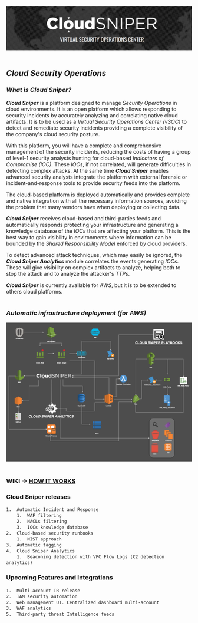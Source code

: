 ![alt text](images/logo.png "Cloud Sniper")
<br> </br>
## *Cloud Security Operations*

### *What is Cloud Sniper?*

***Cloud Sniper*** is a platform designed to manage *Security Operations* in cloud environments. It is an open platform which allows responding to security incidents by accurately analyzing and correlating native cloud artifacts. It is to be used as a *Virtual Security Operations Center (vSOC)* to detect and remediate security incidents providing a complete visibility of the company's cloud security posture.

With this platform, you will have a complete and comprehensive management of the security incidents, reducing the costs of having a group of level-1 security analysts hunting for cloud-based *Indicators of Compromise (IOC)*. These *IOCs*, if not correlated, will generate difficulties in detecting complex attacks. At the same time ***Cloud Sniper*** enables advanced security analysts integrate the platform with external forensic or incident-and-response tools to provide security feeds into the platform.

The cloud-based platform is deployed automatically and provides complete and native integration with all the necessary information sources, avoiding the problem that many vendors have when deploying or collecting data.

***Cloud Sniper*** receives cloud-based and third-parties feeds and automatically responds protecting your infrastructure and generating a knowledge database of the *IOCs* that are affecting your platform. This is the best way to gain visibility in environments where information can be bounded by the *Shared Responsibility Model* enforced by cloud providers.

To detect advanced attack techniques, which may easily be ignored, the ***Cloud Sniper Analytics*** module correlates the events generating *IOCs*. These will give visibility on complex artifacts to analyze, helping both to stop the attack and to analyze the attacker's *TTPs*.

***Cloud Sniper*** is currently available for *AWS*, but it is to be extended to others cloud platforms.
<br> </br>
### *Automatic infrastructure deployment (for AWS)*

![alt text](images/deployment.png "Cloud Sniper")
<br> </br>
### WIKI => [HOW IT WORKS](wiki/WIKI.md)

### Cloud Sniper releases

    1.  Automatic Incident and Response 
        1.  WAF filtering
        2.  NACLs filtering
        3.  IOCs knowledge database 
    2.  Cloud-based security runbooks
        1.  NIST approach
    3.  Automatic tagging
    4.  Cloud Sniper Analytics
        1.  Beaconing detection with VPC Flow Logs (C2 detection analytics)

### Upcoming Features and Integrations

    1.  Multi-account IR release
    2.  IAM security automation
    2.  Web management UI. Centralized dashboard multi-account
    3.  WAF analytics
    5.  Third-party threat Intelligence feeds
